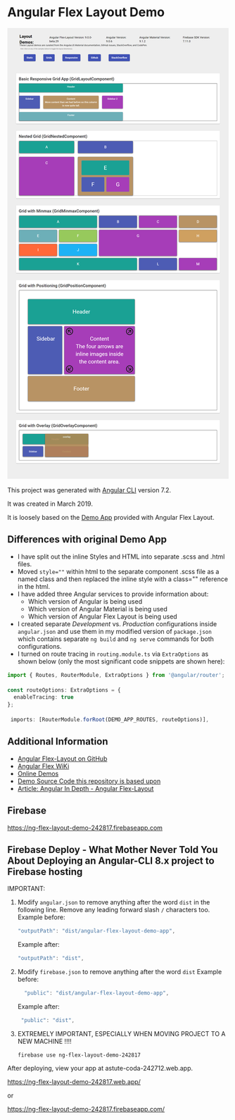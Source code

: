 # Angular Flex Layout Demo
![imagen](flex-layout-demo.png)

This project was generated with [Angular CLI](https://github.com/angular/angular-cli) version 7.2.

It was created in March 2019.

It is loosely based on the [Demo App](https://github.com/angular/flex-layout/tree/master/src/apps/demo-app) provided with Angular Flex Layout.

## Differences with original Demo App
* I have split out the inline Styles and HTML into separate .scss and .html files.
* Moved `style=""` within html to the separate component .scss file as a named class and then replaced the inline style with a class="" reference in the html.
* I have added three Angular services to provide information about:
  * Which version of Angular is being used
  * Which version of Angular Material is being used
  * Which version of Angular Flex Layout is being used
* I created separate *Development* vs. *Production* configurations inside `angular.json` and use them in my modified version of `package.json` which contains separate `ng build` and `ng serve` commands for both configurations.
* I turned on route tracing in `routing.module.ts` via `ExtraOptions` as shown below (only the most significant code snippets are shown here):
```typescript
import { Routes, RouterModule, ExtraOptions } from '@angular/router';

const routeOptions: ExtraOptions = {
  enableTracing: true
};

 imports: [RouterModule.forRoot(DEMO_APP_ROUTES, routeOptions)],
```

## Additional Information
* [Angular Flex-Layout on GitHub](https://github.com/angular/flex-layout)
* [Angular Flex WiKi](https://github.com/angular/flex-layout/wiki)
* [Online Demos](https://tburleson-layouts-demos.firebaseapp.com/)
* [Demo Source Code this repository is based upon](https://github.com/angular/flex-layout/tree/master/src/apps/demo-app)
* [Article: Angular In Depth - Angular Flex-Layout](https://blog.angularindepth.com/angular-flex-layout-flexbox-and-grid-layout-for-angular-component-6e7c24457b63)

## Firebase
https://ng-flex-layout-demo-242817.firebaseapp.com

## Firebase Deploy - What Mother Never Told You About Deploying an Angular-CLI 8.x project to Firebase hosting
IMPORTANT:
1. Modify `angular.json` to remove anything after the word `dist` in the following line.  Remove any leading forward slash `/` characters too.
    Example before:
    ```typescript
    "outputPath": "dist/angular-flex-layout-demo-app",
    ```
    Example after:
    ```typescript
    "outputPath": "dist",
    ```

2. Modify `firebase.json` to remove anything after the word `dist`
    Example before:
    ```typescript
      "public": "dist/angular-flex-layout-demo-app",
    ```
    Example after:
    ```typescript
     "public": "dist",
    ```

3. EXTREMELY IMPORTANT, ESPECIALLY WHEN MOVING PROJECT TO A NEW MACHINE !!!!
    ```
    firebase use ng-flex-layout-demo-242817
    ```

After deploying, view your app at astute-coda-242712.web.app.

https://ng-flex-layout-demo-242817.web.app/

or

https://ng-flex-layout-demo-242817.firebaseapp.com/

